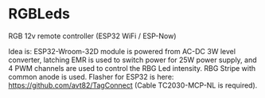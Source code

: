 # RGBLeds
RGB 12v remote controller (ESP32 WiFi / ESP-Now)

Idea is:
ESP32-Wroom-32D module is powered from AC-DC 3W level converter, latching EMR is used to switch power for 25W power supply, and 4 PWM channels are used to control the RBG Led intensity.
RBG Stripe with common anode is used.
Flasher for ESP32 is here: https://github.com/avt82/TagConnect (Cable TC2030-MCP-NL is required).
